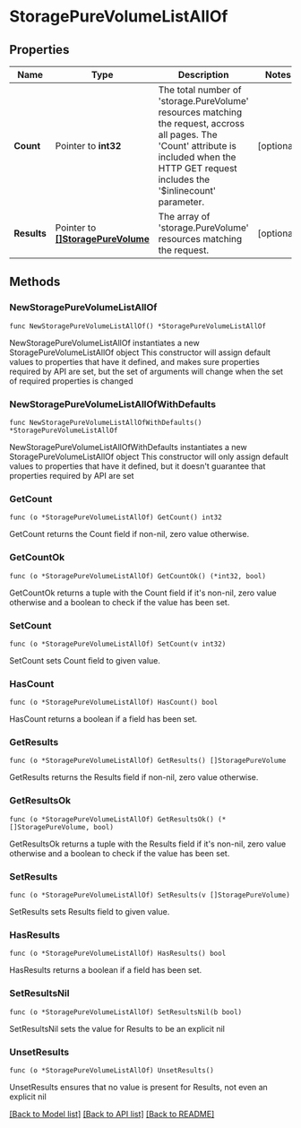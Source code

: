 # StoragePureVolumeListAllOf

## Properties

Name | Type | Description | Notes
------------ | ------------- | ------------- | -------------
**Count** | Pointer to **int32** | The total number of &#39;storage.PureVolume&#39; resources matching the request, accross all pages. The &#39;Count&#39; attribute is included when the HTTP GET request includes the &#39;$inlinecount&#39; parameter. | [optional] 
**Results** | Pointer to [**[]StoragePureVolume**](storage.PureVolume.md) | The array of &#39;storage.PureVolume&#39; resources matching the request. | [optional] 

## Methods

### NewStoragePureVolumeListAllOf

`func NewStoragePureVolumeListAllOf() *StoragePureVolumeListAllOf`

NewStoragePureVolumeListAllOf instantiates a new StoragePureVolumeListAllOf object
This constructor will assign default values to properties that have it defined,
and makes sure properties required by API are set, but the set of arguments
will change when the set of required properties is changed

### NewStoragePureVolumeListAllOfWithDefaults

`func NewStoragePureVolumeListAllOfWithDefaults() *StoragePureVolumeListAllOf`

NewStoragePureVolumeListAllOfWithDefaults instantiates a new StoragePureVolumeListAllOf object
This constructor will only assign default values to properties that have it defined,
but it doesn't guarantee that properties required by API are set

### GetCount

`func (o *StoragePureVolumeListAllOf) GetCount() int32`

GetCount returns the Count field if non-nil, zero value otherwise.

### GetCountOk

`func (o *StoragePureVolumeListAllOf) GetCountOk() (*int32, bool)`

GetCountOk returns a tuple with the Count field if it's non-nil, zero value otherwise
and a boolean to check if the value has been set.

### SetCount

`func (o *StoragePureVolumeListAllOf) SetCount(v int32)`

SetCount sets Count field to given value.

### HasCount

`func (o *StoragePureVolumeListAllOf) HasCount() bool`

HasCount returns a boolean if a field has been set.

### GetResults

`func (o *StoragePureVolumeListAllOf) GetResults() []StoragePureVolume`

GetResults returns the Results field if non-nil, zero value otherwise.

### GetResultsOk

`func (o *StoragePureVolumeListAllOf) GetResultsOk() (*[]StoragePureVolume, bool)`

GetResultsOk returns a tuple with the Results field if it's non-nil, zero value otherwise
and a boolean to check if the value has been set.

### SetResults

`func (o *StoragePureVolumeListAllOf) SetResults(v []StoragePureVolume)`

SetResults sets Results field to given value.

### HasResults

`func (o *StoragePureVolumeListAllOf) HasResults() bool`

HasResults returns a boolean if a field has been set.

### SetResultsNil

`func (o *StoragePureVolumeListAllOf) SetResultsNil(b bool)`

 SetResultsNil sets the value for Results to be an explicit nil

### UnsetResults
`func (o *StoragePureVolumeListAllOf) UnsetResults()`

UnsetResults ensures that no value is present for Results, not even an explicit nil

[[Back to Model list]](../README.md#documentation-for-models) [[Back to API list]](../README.md#documentation-for-api-endpoints) [[Back to README]](../README.md)


